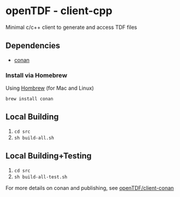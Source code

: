 # openTDF - client-cpp
Minimal c/c++ client to generate and access TDF files

## Dependencies

- [conan](https://conan.io)

### Install via Homebrew

Using [Hombrew](https://brew.sh) (for Mac and Linux)

```
brew install conan
```

## Local Building

1. `cd src`
1. `sh build-all.sh`

## Local Building+Testing

1. `cd src`
1. `sh build-all-test.sh`

For more details on conan and publishing, see [openTDF/client-conan](https://github.com/opentdf/client-conan)
